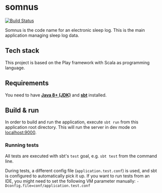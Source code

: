 # somnus

[![Build Status](https://travis-ci.org/upkbs-chronobiology/somnus.svg?branch=master)](https://travis-ci.org/upkbs-chronobiology/somnus)

Somnus is the code name for an electronic sleep log.
This is the main application managing sleep log data.

## Tech stack

This project is based on the Play framework with Scala as programming language.

## Requirements

You need to have **[Java 8+ (JDK)](http://www.oracle.com/technetwork/java/javase/downloads/index.html)** and **[sbt](https://www.scala-sbt.org/)** installed.

## Build & run

In order to build and run the application, execute `sbt run` from this application root directory.
This will run the server in dev mode on [localhost:9000](http://localhost:9000/).

### Running tests

All tests are executed with sbt's `test` goal, e.g. `sbt test` from the command line.

During tests, a different config file (`application.test.conf`) is used, and sbt is configured to automatically pick it up.
If you want to run tests from an IDE, you might need to set the following VM parameter manually: `-Dconfig.file=conf/application.test.conf`
